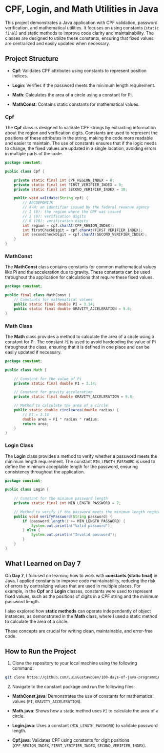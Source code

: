# CPF, Login, and Math Utilities in Java

This project demonstrates a Java application with CPF validation, password verification, and mathematical utilities. It focuses on using constants (`static final`) and static methods to improve code clarity and maintainability. The classes are designed to utilize these constants, ensuring that fixed values are centralized and easily updated when necessary.

## Project Structure

- **Cpf**: Validates CPF attributes using constants to represent position indices.

- **Login**: Verifies if the password meets the minimum length requirement.

- **Math**: Calculates the area of a circle using a constant for Pi.

- **MathConst**: Contains static constants for mathematical values.

### Cpf

The **Cpf** class is designed to validate CPF strings by extracting information about the region and verification digits. Constants are used to represent the positions of these attributes in the string, making the code more readable and easier to maintain. The use of constants ensures that if the logic needs to change, the fixed values are updated in a single location, avoiding errors in multiple parts of the code.

```java
package constant;

public class Cpf {

    private static final int CPF_REGION_INDEX = 8;
    private static final int FIRST_VERIFIER_INDEX = 9;
    private static final int SECOND_VERIFIER_INDEX = 10;

    public void validate(String cpf) {
        // ABCDEFGHIJK
        // A-H: an identifier issued by the federal revenue agency
        // I (8): the region where the CPF was issued
        // J (9): verification digits
        // K (10): verification digits
        int region = cpf.charAt(CPF_REGION_INDEX);
        int firstCheckDigit = cpf.charAt(FIRST_VERIFIER_INDEX);
        int secondCheckDigit = cpf.charAt(SECOND_VERIFIER_INDEX);
    }
}
```

### MathConst

The **MathConst** class contains constants for common mathematical values like Pi and the acceleration due to gravity. These constants can be used throughout the application for calculations that require these fixed values.

```java
package constant;

public final class MathConst {
    // Constants for mathematical values
    public static final double PI = 3.14;
    public static final double GRAVITY_ACCELERATION = 9.8;
}
```

### Math Class

The **Math** class provides a method to calculate the area of a circle using a constant for Pi. The constant `PI` is used to avoid hardcoding the value of Pi throughout the class, ensuring that it is defined in one place and can be easily updated if necessary.

```java
package constant;

public class Math {

    // Constant for the value of Pi
    private static final double PI = 3.14;

    // Constant for gravity acceleration
    private static final double GRAVITY_ACCELERATION = 9.8;

    // Method to calculate the area of a circle
    public static double circleArea(double radius) {
        // PI = 3.14
        double area = PI * radius * radius;
        return area;
    }
}
```

### Login Class

The **Login** class provides a method to verify whether a password meets the minimum length requirement. The constant `MIN_LENGTH_PASSWORD` is used to define the minimum acceptable length for the password, ensuring consistency throughout the application.

```java
package constant;

public class Login {
    
    // Constant for the minimum password length
    private static final int MIN_LENGTH_PASSWORD = 7;

    // Method to verify if the password meets the minimum length requirement
    public void verifyPassword(String password) {
        if (password.length() >= MIN_LENGTH_PASSWORD) {
            System.out.println("Valid password");
        } else {
            System.out.println("Invalid password");
        }
    }
}
```

## What I Learned on Day 7

On **Day 7**, I focused on learning how to work with **constants (static final)** in Java. I applied constants to improve code maintainability, reducing the risk of errors by centralizing values that are used in multiple places. For example, in the **Cpf** and **Login** classes, constants were used to represent fixed values, such as the positions of digits in a CPF string and the minimum password length. 

I also explored how **static methods** can operate independently of object instances, as demonstrated in the **Math** class, where I used a static method to calculate the area of a circle. 

These concepts are crucial for writing clean, maintainable, and error-free code.

## How to Run the Project

1. Clone the repository to your local machine using the following command:
```bash
git clone https://github.com/LuisGustavoDev/100-days-of-java-programming.git
```

2. Navigate to the constant package and run the following files:

- **MathConst.java**: Demonstrates the use of constants for mathematical values (`PI`, `GRAVITY_ACCELERATION`).

- **Math.java**: Shows how a static method uses `PI` to calculate the area of a circle.

- **Login.java**: Uses a constant (`MIN_LENGTH_PASSWORD`) to validate password length.

- **Cpf.java**: Validates CPF using constants for digit positions (`CPF_REGION_INDEX`, `FIRST_VERIFIER_INDEX`, `SECOND_VERIFIER_INDEX`).